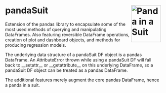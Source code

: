 # pandaSuit <img align="right" alt="Panda in a Suit" height="120" src="https://github.com/AnthonyRaimondo/pandaSuit/blob/main/pandaSuit-mini.ico?raw=true" title="Panda in a Suit" width="96"/>
Extension of the pandas library to encapsulate some of the most used methods of querying and manipulating DataFrames. Also featuring reversible DataFrame operations, creation of plot and dashboard objects, and methods for producing regression models.

The underlying data structure of a pandaSuit DF object is a pandas DataFrame. An AttributeError thrown while using a pandaSuit DF will fall back to \_\_setattr\_\_ or \_\_getattribute\_\_ on this underlying DataFrame, so a pandaSuit DF object can be treated as a pandas DataFrame.

The additional features merely augment the core pandas DataFrame, hence a panda in a suit.
